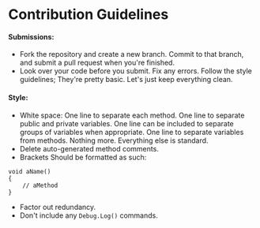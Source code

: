# Contribution Guidelines

#### Submissions:
* Fork the repository and create a new branch. Commit to that branch, and submit a pull request when you're finished.
* Look over your code before you submit. Fix any errors. Follow the style guidelines; They're pretty basic. Let's just
keep everything clean.

#### Style:
* White space: One line to separate each method. One line to separate public and private variables. One line can be 
included to separate groups of variables when appropriate. One line to separate variables from methods. Nothing more.
Everything else is standard.
* Delete auto-generated method comments.
* Brackets Should be formatted as such:
````
void aName()
{
    // aMethod
}
````
* Factor out redundancy.
* Don't include any `Debug.Log()` commands.

